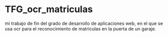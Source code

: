 # TFG_ocr_matriculas
mi trabajo de fin del grado de desarrollo de aplicaciones web, en el que se usa ocr para el reconocimiento de matriculas en la puerta de un garaje.
